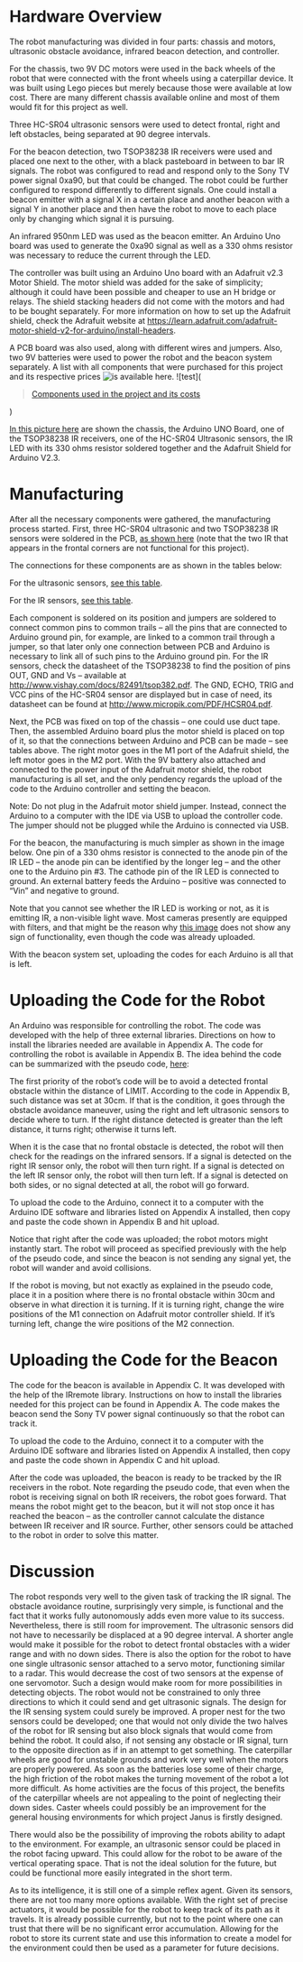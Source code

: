 # Hardware Overview

The robot manufacturing was divided in four parts: chassis and motors, ultrasonic obstacle avoidance, infrared beacon detection, and controller.

For the chassis, two 9V DC motors were used in the back wheels of the robot that were connected with the front wheels using a caterpillar device. It was built using Lego pieces but merely because those were available at low cost. There are many different chassis available online and most of them would fit for this project as well.

Three HC-SR04 ultrasonic sensors were used to detect frontal, right and left obstacles, being separated at 90 degree intervals.

For the beacon detection, two TSOP38238 IR receivers were used and placed one next to the other, with a black pasteboard in between to bar IR signals. The robot was configured to read and respond only to the Sony TV power signal 0xa90, but that could be changed. The robot could be further configured to respond differently to different signals. One could install a beacon emitter with a signal X in a certain place and another beacon with a signal Y in another place and then have the robot to move to each place only by changing which signal it is pursuing.

An infrared 950nm LED was used as the beacon emitter. An Arduino Uno board was used to generate the 0xa90 signal as well as a 330 ohms resistor was necessary to reduce the current through the LED.

The controller was built using an Arduino Uno board with an Adafruit v2.3 Motor Shield. The motor shield was added for the sake of simplicity; although it could have been possible and cheaper to use an H bridge or relays. The shield stacking headers did not come with the motors and had to be bought separately. For more information on how to set up the Adafruit shield, check the Adrafuit website at https://learn.adafruit.com/adafruit-motor-shield-v2-for-arduino/install-headers.

A PCB board was also used, along with different wires and jumpers. Also, two 9V batteries were used to power the robot and the beacon system separately. A list with all components that were purchased for this project and its respective prices ![is available here](https://imgur.com/I4Ofgb9). ![test](<blockquote class="imgur-embed-pub" lang="en" data-id="a/I4Ofgb9"  ><a href="//imgur.com/a/I4Ofgb9">Components used in the project and its costs</a></blockquote><script async src="//s.imgur.com/min/embed.js" charset="utf-8"></script>)

[In this picture here](https://imgur.com/X8Xc0yz) are shown the chassis, the Arduino UNO Board, one of the TSOP38238 IR receivers, one of the HC-SR04 Ultrasonic sensors, the IR LED with its 330 ohms resistor soldered together and the Adafruit Shield for Arduino V2.3.

# Manufacturing

After all the necessary components were gathered, the manufacturing process started. First, three HC-SR04 ultrasonic and two TSOP38238 IR sensors were soldered in the PCB, [as shown here](https://imgur.com/X0lLg2k) (note that the two IR that appears in the frontal corners are not functional for this project).

The connections for these components are as shown in the tables below:

For the ultrasonic sensors, [see this table](https://imgur.com/Pf8tcSk).

For the IR sensors, [see this table](https://imgur.com/6dycmWJ).

Each component is soldered on its position and jumpers are soldered to connect common pins to common trails – all the pins that are connected to Arduino ground pin, for example, are linked to a common trail through a jumper, so that later only one connection between PCB and Arduino is necessary to link all of such pins to the Arduino ground pin. For the IR sensors, check the datasheet of the TSOP38238 to find the position of pins OUT, GND and Vs – available at http://www.vishay.com/docs/82491/tsop382.pdf. The GND, ECHO, TRIG and VCC pins of the HC-SR04 sensor are displayed but in case of need, its datasheet can be found at http://www.micropik.com/PDF/HCSR04.pdf.

Next, the PCB was fixed on top of the chassis – one could use duct tape. Then, the assembled Arduino board plus the motor shield is placed on top of it, so that the connections between Arduino and PCB can be made – see tables above. The right motor goes in the M1 port of the Adafruit shield, the left motor goes in the M2 port. With the 9V battery also attached and connected to the power input of the Adafruit motor shield, the robot manufacturing is all set, and the only pendency regards the upload of the code to the Arduino controller and setting the beacon.

Note: Do not plug in the Adafruit motor shield jumper. Instead, connect the Arduino to a computer with the IDE via USB to upload the controller code. The jumper should not be plugged while the Arduino is connected via USB.

For the beacon, the manufacturing is much simpler as shown in the image below. One pin of a 330 ohms resistor is connected to the anode pin of the IR LED – the anode pin can be identified by the longer leg – and the other one to the Arduino pin #3. The cathode pin of the IR LED is connected to ground. An external battery feeds the Arduino – positive was connected to “Vin” and negative to ground.

Note that you cannot see whether the IR LED is working or not, as it is emitting IR, a non-visible light wave. Most cameras presently are equipped with filters, and that might be the reason why [this image](https://imgur.com/FrY0jTd) does not show any sign of functionality, even though the code was already uploaded. 

With the beacon system set, uploading the codes for each Arduino is all that is left.


# Uploading the Code for the Robot

An Arduino was responsible for controlling the robot. The code was developed with the help of three external libraries. Directions on how to install the libraries needed are available in Appendix A. The code for controlling the robot is available in Appendix B. The idea behind the code can be summarized with the pseudo code, [here](https://imgur.com/KV2YVNj):

The first priority of the robot’s code will be to avoid a detected frontal obstacle within the distance of LIMIT. According to the code in Appendix B, such distance was set at 30cm. If that is the condition, it goes through the obstacle avoidance maneuver, using the right and left ultrasonic sensors to decide where to turn. If the right distance detected is greater than the left distance, it turns right; otherwise it turns left.

When it is the case that no frontal obstacle is detected, the robot will then check for the readings on the infrared sensors. If a signal is detected on the right IR sensor only, the robot will then turn right. If a signal is detected on the left IR sensor only, the robot will then turn left. If a signal is detected on both sides, or no signal detected at all, the robot will go forward.

To upload the code to the Arduino, connect it to a computer with the Arduino IDE software and libraries listed on Appendix A installed, then copy and paste the code shown in Appendix B and hit upload.

Notice that right after the code was uploaded; the robot motors might instantly start. The robot will proceed as specified previously with the help of the pseudo code, and since the beacon is not sending any signal yet, the robot will wander and avoid collisions.

If the robot is moving, but not exactly as explained in the pseudo code, place it in a position where there is no frontal obstacle within 30cm and observe in what direction it is turning. If it is turning right, change the wire positions of the M1 connection on Adafruit motor controller shield. If it’s turning left, change the wire positions of the M2 connection.


# Uploading the Code for the Beacon

The code for the beacon is available in Appendix C. It was developed with the help of the IRremote library. Instructions on how to install the libraries needed for this project can be found in Appendix A. The code makes the beacon send the Sony TV power signal continuously so that the robot can track it.

To upload the code to the Arduino, connect it to a computer with the Arduino IDE software and libraries listed on Appendix A installed, then copy and paste the code shown in Appendix C and hit upload.

After the code was uploaded, the beacon is ready to be tracked by the IR receivers in the robot. Note regarding the pseudo code, that even when the robot is receiving signal on both IR receivers, the robot goes forward. That means the robot might get to the beacon, but it will not stop once it has reached the beacon – as the controller cannot calculate the distance between IR receiver and IR source. Further, other sensors could be attached to the robot in order to solve this matter.


# Discussion

The robot responds very well to the given task of tracking the IR signal. The obstacle avoidance routine, surprisingly very simple, is functional and the fact that it works fully autonomously adds even more value to its success. Nevertheless, there is still room for improvement. The ultrasonic sensors did not have to necessarily be displaced at a 90 degree interval. A shorter angle would make it possible for the robot to detect frontal obstacles with a wider range and with no down sides. There is also the option for the robot to have one single ultrasonic sensor attached to a servo motor, functioning similar to a radar. This would decrease the cost of two sensors at the expense of one servomotor.  Such a design would make room for more possibilities in detecting objects. The robot would not be constrained to only three directions to which it could send and get ultrasonic signals. The design for the IR sensing system could surely be improved. A proper nest for the two sensors could be developed; one that would not only divide the two halves of the robot for IR sensing but also block signals that would come from behind the robot. It could also, if not sensing any obstacle or IR signal, turn to the opposite direction as if in an attempt to get something. The caterpillar wheels are good for unstable grounds and work very well when the motors are properly powered. As soon as the batteries lose some of their charge, the high friction of the robot makes the turning movement of the robot a lot more difficult. As home activities are the focus of this project, the benefits of the caterpillar wheels are not appealing to the point of neglecting their down sides. Caster wheels could possibly be an improvement for the general housing environments for which project Janus is firstly designed.

There would also be the possibility of improving the robots ability to adapt to the environment. For example, an ultrasonic sensor could be placed in the robot facing upward.  This could allow for the robot to be aware of the vertical operating space. That is not the ideal solution for the future, but could be functional more easily integrated in the short term.

As to its intelligence, it is still one of a simple reflex agent.  Given its sensors, there are not too many more options available. With the right set of precise actuators, it would be possible for the robot to keep track of its path as it travels.  It is already possible currently, but not to the point where one can trust that there will be no significant error accumulation. Allowing for the robot to store its current state and use this information to create a model for the environment could then be used as a parameter for future decisions.




